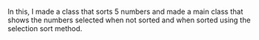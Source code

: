 In this, I made a class that sorts 5 numbers and made a main class that shows the numbers selected when not sorted and when sorted using the selection sort method.